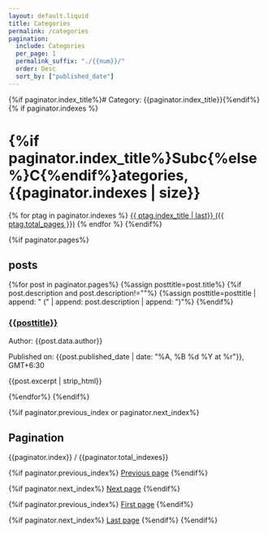 ```yaml
---
layout: default.liquid
title: Categories
permalink: /categories
pagination:
  include: Categories
  per_page: 1
  permalink_suffix: "./{{num}}/"
  order: Desc
  sort_by: ["published_date"]
---
```

{%if paginator.index_title%}# Category: {{paginator.index_title}}{%endif%}
{% if paginator.indexes %}
# {%if paginator.index_title%}Subc{%else%}C{%endif%}ategories, {{paginator.indexes | size}}
{% for ptag in paginator.indexes %}
<a href="/{{ ptag.index_permalink }}/">{{ ptag.index_title | last}} ({{ ptag.total_pages }})</a>
{% endfor %}
{%endif%}

{%if paginator.pages%}
## posts
{%for post in paginator.pages%}
{%assign posttitle=post.title%}
{%if post.description and post.description!=""%}
{%assign posttitle=posttitle | append: " (" | append: post.description | append: ")"%}
{%endif%}
### [{{posttitle}}](/{{post.permalink}})
Author: {{post.data.author}}

Published on: {{post.published_date | date: "%A, %B %d %Y at %r"}}, GMT+6:30

{{post.excerpt | strip_html}}

{%endfor%}
{%endif%}

{%if paginator.previous_index or paginator.next_index%}
## Pagination
{{paginator.index}} / {{paginator.total_indexes}}

{%if paginator.previous_index%}
[Previous page](/{{paginator.previous_index_permalink}})
{%endif%}

{%if paginator.next_index%}
[Next page](/{{paginator.next_index_permalink}})
{%endif%}

{%if paginator.previous_index%}
[First page](/{{paginator.first_index_permalink}})
{%endif%}

{%if paginator.next_index%}
[Last page](/{{paginator.last_index_permalink}})
{%endif%}
{%endif%}
